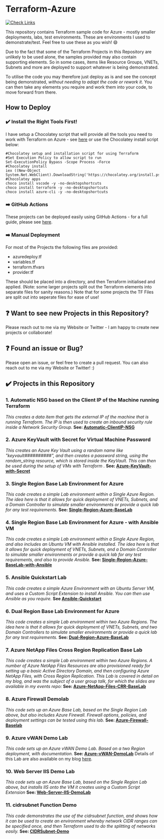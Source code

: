# Terraform-Azure

[![Check Links](https://github.com/jakewalsh90/Terraform-Azure/actions/workflows/links.yml/badge.svg)](https://github.com/jakewalsh90/Terraform-Azure/actions/workflows/links.yml)

This repository contains Terraform sample code for Azure -  mostly smaller deployments, labs, test environments. These are environments I used to demonstrate/test. Feel free to use these as you wish! :smile:

Due to the fact that some of the Terraform Projects in this Repository are unlikely to be used alone, the samples provided may also contain supporting elements. So in some cases, items like Resource Groups, VNETs, Subnets and more are deployed to support whatever is being demonstrated. 
  
To utilise the code you may therefore just deploy as is and see the concept being demonstrated,  *without needing to adapt the code or rework it.* You can then take any elements you require and work them into your code, to move forward from there. 

## How to Deploy

### :heavy_check_mark: Install the Right Tools First!

I have setup a Chocolatey script that will provide all the tools you need to work with Terraform on Azure - see [here](https://github.com/jakewalsh90/Terraform-Azure/blob/main/Chocolatey-Setup/TerraformApps.ps1) or use the Chocolatey install script below:

    #Chocolatey setup and installation script for using Terraform
    #Set Execution Policy to allow script to run
    Set-ExecutionPolicy Bypass -Scope Process -Force 
    #Chocolatey install
    iex ((New-Object System.Net.WebClient).DownloadString('https://chocolatey.org/install.ps1'))
    #Chocolatey apps
    choco install vscode -y -no-desktopshortcuts
    choco install terraform -y -no-desktopshortcuts
    choco install azure-cli -y -no-desktopshortcuts

### :arrow_right: GitHub Actions

These projects can be deployed easily using GitHub Actions - for a full guide, please see [here](https://github.com/jakewalsh90/Terraform-Azure/tree/main/GitHub-Actions-Deployment).

### :arrow_right: Manual Deployment
 
For most of the Projects the following files are provided:

- azuredeploy.tf
- variables.tf
- terraform.tfvars
- provider.tf

These should be placed into a directory, and then Terraform initialised and applied. (Note: some larger projects split out the Terraform elements into separate files for sanity reasons.) Note that for some projects the TF Files are split out into seperate files for ease of use!

## :question: Want to see new Projects in this Repository?

Please reach out to me via my Website or Twitter - I am happy to create new projects or collaborate!

## :question: Found an issue or Bug? 

Please open an issue, or feel free to create a pull request. You can also reach out to me via my Website or Twitter! :)

## :heavy_check_mark: Projects in this Repository

### 1. **Automatic NSG based on the Client IP of the Machine running Terraform**
*This creates a data item that gets the external IP of the machine that is running Terraform. The IP is then used to create an    inbound security rule inside a Network Security Group.* **See: [Automatic-ClientIP-NSG](https://github.com/jakewalsh90/Terraform-Azure/tree/main/Automatic-ClientIP-NSG)**

### 2. **Azure KeyVault with Secret for Virtual Machine Password**
*This creates an Azure Key Vault using a random name like "keyvault##########", and then creates a password string, using the random_string resource, which is stored inside the KeyVault. This can then be used during the setup of VMs with Terraform .* **See: [Azure-KeyVault-with-Secret](https://github.com/jakewalsh90/Terraform-Azure/tree/main/Azure-KeyVault-with-Secret)**

### 3. **Single Region Base Lab Environment for Azure**
*This code creates a simple Lab environment within a Single Azure Region. The idea here is that it allows for quick deployment of VNETs, Subnets, and a Domain Controller to simulate smaller environments or provide a quick lab for any test requirements.* **See: [Single-Region-Azure-BaseLab](https://github.com/jakewalsh90/Terraform-Azure/tree/main/Single-Region-Azure-BaseLab)**

### 4. **Single Region Base Lab Environment for Azure - with Ansible VM**
*This code creates a simple Lab environment within a Single Azure Region, and also includes an Ubuntu VM with Ansible installed. The idea here is that it allows for quick deployment of VNETs, Subnets, and a Domain Controller to simulate smaller environments or provide a quick lab for any test requirements, and also to provide Ansible.* **See: [Single-Region-Azure-BaseLab-with-Ansible](https://github.com/jakewalsh90/Terraform-Azure/tree/main/Single-Region-Azure-BaseLab-with-Ansible)**

### 5. **Ansible Quickstart Lab**
*This code creates a simple Azure Environment with an Ubuntu Server VM, and uses a Custom Script Extension to install Ansible. You can then use Ansible as you require.* **See [Ansible-Quickstart](https://github.com/jakewalsh90/Terraform-Azure/tree/main/Ansible-Quickstart)**

### 6. **Dual Region Base Lab Environment for Azure**
*This code creates a simple Lab environment within two Azure Regions. The idea here is that it allows for quick deployment of VNETs, Subnets, and two Domain Controllers to simulate smaller environments or provide a quick lab for any test requirements.* **See: [Dual-Region-Azure-BaseLab](https://github.com/jakewalsh90/Terraform-Azure/tree/main/Dual-Region-Azure-BaseLab)**

### 7. **Azure NetApp Files Cross Region Replication Base Lab**
*This code creates a simple Lab environment within two Azure Regions. A number of Azure NetApp Files Resources are also provisioned ready for setting up a basic Active Directory Domain, and then configuring Azure NetApp Files, with Cross Region Replication. This Lab is covered in detail on my blog, and was the subject of a user group talk, for which the slides are available in my events repo:* **See: [Azure-NetApp-Files-CRR-BaseLab](https://github.com/jakewalsh90/Terraform-Azure/tree/main/Azure-NetApp-Files-CRR-BaseLab)**

### 8. **Azure Firewall Demolab**
*This code sets up an Azure Base Lab, based on the Single Region Lab above, but also includes Azure Firewall. Firewall options, policies, and deployment settings can be tested using this lab.* **See: [Azure-Firewall-Baselab](https://github.com/jakewalsh90/Terraform-Azure/tree/main/Azure-Firewall-DemoLab)**

### 9. **Azure vWAN Demo Lab**
*This code sets up an Azure vWAN Demo Lab. Based on a two Region deployment, with documentation.* **See: [Azure-vWAN-DemoLab](https://github.com/jakewalsh90/Terraform-Azure/tree/main/vWAN-DemoLab)** Details of this Lab are also available on my blog [here](https://jakewalsh.co.uk/deploying-azure-virtual-wan-using-terraform/).

### 10. **Web Server IIS Demo Lab**
*This code sets up an Azure Base Lab, based on the Single Region Lab above, but installs IIS onto the VM it creates using a Custom Script Extension* **See: [Web-Server-IIS-DemoLab](https://github.com/jakewalsh90/Terraform-Azure/tree/main/Web-Server-IIS-DemoLab)**

### 11. **cidrsubnet Function Demo**
*This code demonstrates the use of the cidrsubnet function, and shows how it can be used to create an environment whereby network CIDR ranges can be specified once, and then Terraform used to do the splitting of networks easily.* **See: [CIDRSubnet-Demo](https://github.com/jakewalsh90/Terraform-Azure/tree/main/CIDRSubnet-Demo)**
